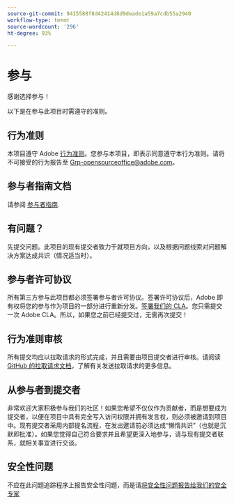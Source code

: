 ```yaml
---
source-git-commit: 9415588f8d42414d8d9deade1a59a7cdb55a2940
workflow-type: tm+mt
source-wordcount: '296'
ht-degree: 93%

---
```

# 参与

感谢选择参与！

以下是在参与此项目时需遵守的准则。

## 行为准则

本项目遵守 Adobe [行为准则](code-of-conduct.md)。您参与本项目，即表示同意遵守本行为准则。请将不可接受的行为报告至 [Grp-opensourceoffice@adobe.com](mailto:Grp-opensourceoffice@adobe.com)。

## 参与者指南文档

请参阅 [参与者指南](https://docs.adobe.com/content/help/en/contributor/contributor-guide/introduction.html).

## 有问题？

先提交问题。此项目的现有提交者致力于就项目方向，以及根据问题线索对问题解决方案达成共识（情况适当时）。

## 参与者许可协议

所有第三方参与此项目都必须签署参与者许可协议。签署许可协议后，Adobe 即有权将您的参与作为项目的一部分进行重新分发。[签署我们的 CLA](http://opensource.adobe.com/cla.html)。您只需提交一次 Adobe CLA。所以，如果您之前已经提交过，无需再次提交！

## 行为准则审核

所有提交均应以拉取请求的形式完成，并且需要由项目提交者进行审核。请阅读 [GitHub 的拉取请求文档](https://help.github.com/cn/articles/about-pull-requests/)，了解有关发送拉取请求的更多信息。

<!--
Lastly, please follow the [pull request template](PULL_REQUEST_TEMPLATE.md) when
submitting a pull request!
-->

## 从参与者到提交者

非常欢迎大家积极参与我们的社区！如果您希望不仅仅作为贡献者，而是想要成为提交者，以便在项目中具有完全写入访问权限并拥有发言权，则必须被邀请到项目中。现有提交者采用内部提名流程，在发出邀请前必须达成“懒惰共识”（也就是沉默即批准）。如果您觉得自己符合要求并且希望更深入地参与，请与现有提交者联系，就相关事宜进行交谈。

## 安全性问题

不应在此问题追踪程序上报告安全性问题，而是请[将安全性问题报告给我们的安全专家](https://helpx.adobe.com/cn/security/alertus.html)
